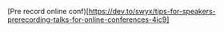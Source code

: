 [Pre record online conf)[https://dev.to/swyx/tips-for-speakers-prerecording-talks-for-online-conferences-4ic9]

